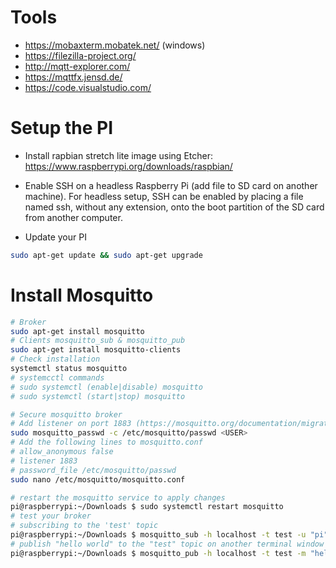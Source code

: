 # Tools
* https://mobaxterm.mobatek.net/ (windows)
* https://filezilla-project.org/
* http://mqtt-explorer.com/ 
* https://mqttfx.jensd.de/
* https://code.visualstudio.com/

# Setup the PI

* Install rapbian stretch lite image using  Etcher: https://www.raspberrypi.org/downloads/raspbian/

* Enable SSH on a headless Raspberry Pi (add file to SD card on another machine). For headless setup, SSH can be enabled by placing a file named ssh, without any extension, onto the boot partition of the SD card from another computer.

* Update your PI 
```zsh
sudo apt-get update && sudo apt-get upgrade
```

# Install Mosquitto
```zsh
# Broker
sudo apt-get install mosquitto
# Clients mosquitto_sub & mosquitto_pub
sudo apt-get install mosquitto-clients
# Check installation
systemctl status mosquitto
# systemcctl commands 
# sudo systemctl (enable|disable) mosquitto
# sudo systemctl (start|stop) mosquitto

# Secure mosquitto broker
# Add listener on port 1883 (https://mosquitto.org/documentation/migrating-to-2-0/)
sudo mosquitto_passwd -c /etc/mosquitto/passwd <USER>
# Add the following lines to mosquitto.conf
# allow_anonymous false
# listener 1883 
# password_file /etc/mosquitto/passwd 
sudo nano /etc/mosquitto/mosquitto.conf

# restart the mosquitto service to apply changes
pi@raspberrypi:~/Downloads $ sudo systemctl restart mosquitto
# test your broker 
# subscribing to the 'test' topic
pi@raspberrypi:~/Downloads $ mosquitto_sub -h localhost -t test -u "pi" -P "raspberry"
# publish "hello world" to the "test" topic on another terminal window
pi@raspberrypi:~/Downloads $ mosquitto_pub -h localhost -t test -m "hello world" -u "pi" -P "raspberry"



